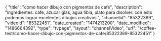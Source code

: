 {
    "title": "como hacer dibujo con pigmentos de cafe",
    "description": "ingredientes: cafe, azucar glas, agua tibia, plato para disolver. con esto podemos lograr excelentes dibujos creativos.",
    "channelid": "85322389",
    "videoid": "85322451",
    "date_created": "1474213200",
    "date_modified": "1486664392",
    "type": "tvpage",
    "layout": "channelVideo",
    "url": "\/coffee-test\/como-hacer-dibujo-con-pigmentos-de-cafe\/85322389-85322451"
}